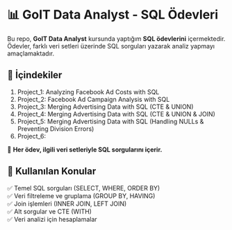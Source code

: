 # 📊 GoIT Data Analyst - SQL Ödevleri  

Bu repo, **GoIT Data Analyst** kursunda yaptığım **SQL ödevlerini** içermektedir.  
Ödevler, farklı veri setleri üzerinde SQL sorguları yazarak analiz yapmayı amaçlamaktadır.  

## 📌 İçindekiler  

1. Project_1: Analyzing Facebook Ad Costs with SQL
2. Project_2: Facebook Ad Campaign Analysis with SQL
3. Project_3: Merging Advertising Data with SQL (CTE & UNION)
4. Project_4: Merging Advertising Data with SQL (CTE & UNION & JOIN)
5. Project_5: Merging Advertising Data with SQL (Handling NULLs & Preventing Division Errors)
6. Project_6:

🚀 **Her ödev, ilgili veri setleriyle SQL sorgularını içerir.**  

## 📌 Kullanılan Konular  
✅ Temel SQL sorguları (SELECT, WHERE, ORDER BY)  
✅ Veri filtreleme ve gruplama (GROUP BY, HAVING)  
✅ Join işlemleri (INNER JOIN, LEFT JOIN)  
✅ Alt sorgular ve CTE (WITH)  
✅ Veri analizi için hesaplamalar  
